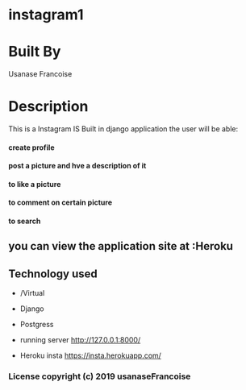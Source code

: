 # instagram1

# Built By
 Usanase Francoise
# Description 

This is a Instagram  IS Built in django application  the user will be able:
#### create profile
#### post a picture and hve a  description of it
#### to like a picture
#### to comment on certain picture
#### to search

## you can view the application site at :Heroku


        
        
## Technology used
- /Virtual
- Django
- Postgress

- running server http://127.0.0.1:8000/
- Heroku insta https://insta.herokuapp.com/

### License copyright (c) 2019 usanaseFrancoise
